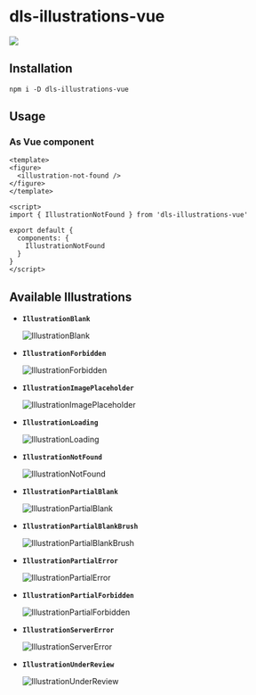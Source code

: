 # dls-illustrations-vue

![](https://img.shields.io/npm/v/dls-illustrations-vue.svg)

## Installation

```shell
npm i -D dls-illustrations-vue
```

## Usage

### As Vue component

```vue
<template>
<figure>
  <illustration-not-found />
</figure>
</template>

<script>
import { IllustrationNotFound } from 'dls-illustrations-vue'

export default {
  components: {
    IllustrationNotFound
  }
}
</script>
```

## Available Illustrations

<!-- assets:start -->
* **`IllustrationBlank`**

  ![IllustrationBlank](https://raw.githubusercontent.com/ecomfe/dls-illustrations/master/raw/blank.svg)

* **`IllustrationForbidden`**

  ![IllustrationForbidden](https://raw.githubusercontent.com/ecomfe/dls-illustrations/master/raw/forbidden.svg)

* **`IllustrationImagePlaceholder`**

  ![IllustrationImagePlaceholder](https://raw.githubusercontent.com/ecomfe/dls-illustrations/master/raw/image-placeholder.svg)

* **`IllustrationLoading`**

  ![IllustrationLoading](https://raw.githubusercontent.com/ecomfe/dls-illustrations/master/raw/loading.svg)

* **`IllustrationNotFound`**

  ![IllustrationNotFound](https://raw.githubusercontent.com/ecomfe/dls-illustrations/master/raw/not-found.svg)

* **`IllustrationPartialBlank`**

  ![IllustrationPartialBlank](https://raw.githubusercontent.com/ecomfe/dls-illustrations/master/raw/partial-blank.svg)

* **`IllustrationPartialBlankBrush`**

  ![IllustrationPartialBlankBrush](https://raw.githubusercontent.com/ecomfe/dls-illustrations/master/raw/partial-blank-brush.svg)

* **`IllustrationPartialError`**

  ![IllustrationPartialError](https://raw.githubusercontent.com/ecomfe/dls-illustrations/master/raw/partial-error.svg)

* **`IllustrationPartialForbidden`**

  ![IllustrationPartialForbidden](https://raw.githubusercontent.com/ecomfe/dls-illustrations/master/raw/partial-forbidden.svg)

* **`IllustrationServerError`**

  ![IllustrationServerError](https://raw.githubusercontent.com/ecomfe/dls-illustrations/master/raw/server-error.svg)

* **`IllustrationUnderReview`**

  ![IllustrationUnderReview](https://raw.githubusercontent.com/ecomfe/dls-illustrations/master/raw/under-review.svg)

<!-- assets:end -->
